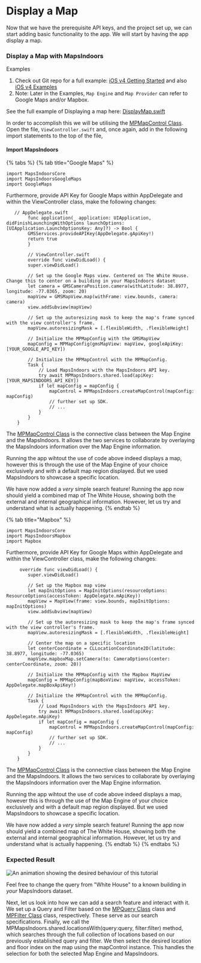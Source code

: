 # Display a Map

Now that we have the prerequisite API keys, and the project set up, we can start adding basic functionality to the app. We will start by having the app display a map.

### Display a Map with MapsIndoors[​](https://docs.mapsindoors.com/getting-started/android/v4/map#show-a-map-with-mapsindoors) <a href="#show-a-map-with-mapsindoors" id="show-a-map-with-mapsindoors"></a>

Examples

1. Check out Git repo for a full example: [iOS v4 Getting Started](https://github.com/MapsPeople/MapsIndoors-iOS-Examples) and also [iOS v4 Examples](https://github.com/MapsPeople/MapsIndoorsSDK-iOS-Examples)
2. Note: Later in the Examples, `Map Engine` and `Map Provider` can refer to Google Maps and/or Mapbox.

See the full example of Displaying a map here: [DisplayMap.swift](https://github.com/MapsPeople/MapsIndoorsSDK-iOS-Examples/blob/main/MapsIndoorsSDK-iOS-Examples/Getting%20Started/DisplayMap.swift)

In order to accomplish this we will be utilising the [MPMapControl Class](https://app.mapsindoors.com/mapsindoors/reference/ios/v4-doc/documentation/mapsindoors/mpmapcontrol). Open the file, `ViewController.swift` and, once again, add in the following import statements to the top of the file,

#### Import MapsIndoors <a href="#import-mapsindoors" id="import-mapsindoors"></a>



{% tabs %}
{% tab title="Google Maps" %}
```
import MapsIndoorsCore
import MapsIndoorsGoogleMaps
import GoogleMaps
```

Furthermore, provide API Key for Google Maps within AppDelegate and within the ViewController class, make the following changes:



```
   // AppDelegate.swift
        func application(_ application: UIApplication, didFinishLaunchingWithOptions launchOptions: [UIApplication.LaunchOptionsKey: Any]?) -> Bool {
        GMSServices.provideAPIKey(AppDelegate.gApiKey!)
        return true
        }

        // ViewController.swift
        override func viewDidLoad() {
        super.viewDidLoad()
        
        // Set up the Google Maps view. Centered on The White House. Change this to center on a building in your MapsIndoors dataset
        let camera = GMSCameraPosition.camera(withLatitude: 38.8977, longitude: -77.0365, zoom: 20)
        mapView = GMSMapView.map(withFrame: view.bounds, camera: camera)
        view.addSubview(mapView)
        
        // Set up the autoresizing mask to keep the map's frame synced with the view controller's frame.
        mapView.autoresizingMask = [.flexibleWidth, .flexibleHeight]
        
        // Initialize the MPMapConfig with the GMSMapView
        mapConfig = MPMapConfig(gmsMapView: mapView, googleApiKey: [YOUR_GOOGLE_API_KEY])
        
        // Initialize the MPMapControl with the MPMapConfig.
        Task {
            // Load MapsIndoors with the MapsIndoors API key.
            try await MPMapsIndoors.shared.load(apiKey: [YOUR_MAPSINDOORS_API_KEY])
            if let mapConfig = mapConfig {
                mapControl = MPMapsIndoors.createMapControl(mapConfig: mapConfig)
                // further set up SDK.
                // ...
            }
        }
    }
```

The [MPMapControl Class](https://app.mapsindoors.com/mapsindoors/reference/ios/v4-doc/documentation/mapsindoors/mpmapcontrol) is the connective class between the Map Engine and the MapsIndoors. It allows the two services to collaborate by overlaying the MapsIndoors information over the Map Engine information.

Running the app wihtout the use of code above indeed displays a map, however this is through the use of the Map Engine of your choice exclusively and with a default map region displayed. But we used MapsIndoors to showcase a specific location.

We have now added a _very_ simple search feature! Running the app now should yield a combined map of The White House, showing both the external and internal geographical information. However, let us try and understand what is actually happening.
{% endtab %}

{% tab title="Mapbox" %}


```
import MapsIndoorsCore
import MapsIndoorsMapbox
import Mapbox
```

Furthermore, provide API Key for Google Maps within AppDelegate and within the ViewController class, make the following changes:



```
     override func viewDidLoad() {
        super.viewDidLoad()
        
        // Set up the Mapbox map view
        let mapInitOptions = MapInitOptions(resourceOptions: ResourceOptions(accessToken: AppDelegate.mApiKey))
        mapView = MapView(frame: view.bounds, mapInitOptions: mapInitOptions)
        view.addSubview(mapView)

        // Set up the autoresizing mask to keep the map's frame synced with the view controller's frame.
        mapView.autoresizingMask = [.flexibleWidth, .flexibleHeight]

        // Center the map on a specific location
        let centerCoordinate = CLLocationCoordinate2D(latitude: 38.8977, longitude: -77.0365)
        mapView.mapboxMap.setCamera(to: CameraOptions(center: centerCoordinate, zoom: 20))

        // Initialize the MPMapConfig with the Mapbox MapView
        mapConfig = MPMapConfig(mapBoxView: mapView, accessToken: AppDelegate.mapBoxApiKey!)
        
        // Initialize the MPMapControl with the MPMapConfig.
        Task {
            // Load MapsIndoors with the MapsIndoors API key.
            try await MPMapsIndoors.shared.load(apiKey: AppDelegate.mApiKey)
            if let mapConfig = mapConfig {
                mapControl = MPMapsIndoors.createMapControl(mapConfig: mapConfig)
                // further set up SDK.
                // ...
            }
        }
    }
```

The [MPMapControl Class](https://app.mapsindoors.com/mapsindoors/reference/ios/v4-doc/documentation/mapsindoors/mpmapcontrol) is the connective class between the Map Engine and the MapsIndoors. It allows the two services to collaborate by overlaying the MapsIndoors information over the Map Engine information.

Running the app wihtout the use of code above indeed displays a map, however this is through the use of the Map Engine of your choice exclusively and with a default map region displayed. But we used MapsIndoors to showcase a specific location.

We have now added a _very_ simple search feature! Running the app now should yield a combined map of The White House, showing both the external and internal geographical information. However, let us try and understand what is actually happening.
{% endtab %}
{% endtabs %}

### Expected Result[​](https://docs.mapsindoors.com/getting-started/ios/v4/display-a-map#expected-result) <a href="#expected-result" id="expected-result"></a>

![An animation showing the desired behaviour of this tutorial](https://docs.mapsindoors.com/img/getting-started/ios\_display-a-map.png)

Feel free to change the query from "White House" to a known building in _your_ MapsIndoors dataset.

Next, let us look into how we can add a search feature and interact with it. We set up a Query and Filter based on the [MPQuery Class](https://app.mapsindoors.com/mapsindoors/reference/ios/v4-doc/documentation/mapsindoors/mpquery) class and [MPFilter Class](https://app.mapsindoors.com/mapsindoors/reference/ios/v4-doc/documentation/mapsindoors/mpfilter) class, respectively. These serve as our search specifications. Finally, we call the MPMapsIndoors.shared.locationsWith(query:query, filter:filter) method, which searches through the full collection of locations based on our previously established query and filter. We then select the desired location and floor index on the map using the mapControl instance. This handles the selection for both the selected Map Engine and MapsIndoors.
